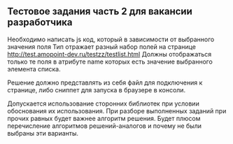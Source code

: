 ## Тестовое задания часть 2 для вакансии разработчика

Необходимо написать js код, который в зависимости от выбранного значения поля Тип отражает разный набор полей на странице http://test.amopoint-dev.ru/testzz/testlist.html
Должны отображаться только те поля в атрибуте name которых есть значение выбранного элемента списка.


Решение должно представлять из себя файл для подключения к странице, либо сниппет для запуска в браузере в консоли.


Допускается использование сторонних библиотек при условии обоснования их использования. При разборе выполненных заданий при прочих равных будет важнее алгоритм решения. Будет плюсом перечисление алгоритмов решений-аналогов и почему не были выбраны эти варианты. 
